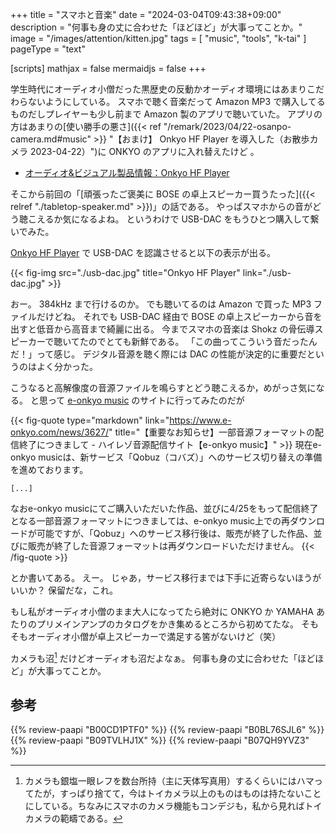 +++
title = "スマホと音楽"
date =  "2024-03-04T09:43:38+09:00"
description = "何事も身の丈に合わせた「ほどほど」が大事ってことか。"
image = "/images/attention/kitten.jpg"
tags = [ "music", "tools", "k-tai" ]
pageType = "text"

[scripts]
  mathjax = false
  mermaidjs = false
+++

学生時代にオーディオ小僧だった黒歴史の反動かオーディオ環境にはあまりこだわらないようにしている。
スマホで聴く音楽だって Amazon MP3 で購入してるものだしプレイヤーも少し前まで Amazon 製のアプリで聴いていた。
アプリの方はあまりの[使い勝手の悪さ]({{< ref "/remark/2023/04/22-osanpo-camera.md#music" >}} "【おまけ】 Onkyo HF Player を導入した（お散歩カメラ 2023-04-22）")に ONKYO のアプリに入れ替えたけど   。

- [オーディオ&ビジュアル製品情報：Onkyo HF Player](https://www.jp.onkyo.com/support/hfplayer/)

そこから前回の「[頑張ったご褒美に BOSE の卓上スピーカー買うたった]({{< relref "./tabletop-speaker.md" >}})」の話である。
やっぱスマホからの音がどう聴こえるか気になるよね。
というわけで USB-DAC をもうひとつ購入して繋いでみた。

[Onkyo HF Player] で USB-DAC を認識させると以下の表示が出る。

{{< fig-img src="./usb-dac.jpg" title="Onkyo HF Player" link="./usb-dac.jpg" >}}

おー。
384kHz まで行けるのか。
でも聴いてるのは Amazon で買った MP3 ファイルだけどね。
それでも USB-DAC 経由で BOSE の卓上スピーカーから音を出すと低音から高音まで綺麗に出る。
今までスマホの音楽は Shokz の骨伝導スピーカーで聴いてたのでとても新鮮である。
「この曲ってこういう音だったんだ！」って感じ。
デジタル音源を聴く際には DAC の性能が決定的に重要だというのはよく分かった。

こうなると高解像度の音源ファイルを鳴らすとどう聴こえるか，めがっさ気になる。
と思って [e-onkyo music] のサイトに行ってみたのだが

{{< fig-quote type="markdown" link="https://www.e-onkyo.com/news/3627/" title="【重要なお知らせ】一部音源フォーマットの配信終了につきまして - ハイレゾ音源配信サイト【e-onkyo music】" >}}
現在e-onkyo musicは、新サービス「Qobuz（コバズ）」へのサービス切り替えの準備を進めております。

`[...]`

なおe-onkyo musicにてご購入いただいた作品、並びに4/25をもって配信終了となる一部音源フォーマットにつきましては、e-onkyo music上での再ダウンロードが可能ですが、「Qobuz」へのサービス移行後は、販売が終了した作品、並びに販売が終了した音源フォーマットは再ダウンロードいただけません。
{{< /fig-quote >}}

とか書いてある。
えー。
じゃあ，サービス移行までは下手に近寄らないほうがいいか？ 保留だな，これ。

もし私がオーディオ小僧のまま大人になってたら絶対に ONKYO か YAMAHA あたりのプリメインアンプのカタログをかき集めるところから初めてたな。
そもそもオーディオ小僧が卓上スピーカーで満足する筈がないけど（笑）

カメラも沼[^c1] だけどオーディオも沼だよなぁ。
何事も身の丈に合わせた「ほどほど」が大事ってことか。

[^c1]: カメラも銀塩一眼レフを数台所持（主に天体写真用）するくらいにはハマってたが，すっぱり捨てて，今はトイカメラ以上のものはものは持たないことにしている。ちなみにスマホのカメラ機能もコンデジも，私から見ればトイカメラの範疇である。

[Onkyo HF Player]: https://www.jp.onkyo.com/support/hfplayer/ "オーディオ&ビジュアル製品情報：Onkyo HF Player"
[e-onkyo music]: https://www.e-onkyo.com/music/ "ハイレゾ音源配信サイト【e-onkyo music】"

## 参考

{{% review-paapi "B00CD1PTF0" %}} <!-- BOSE Conpanion 2 -->
{{% review-paapi "B0BL76SJL6" %}} <!-- USB-DAC -->
{{% review-paapi "B09TVLHJ1X" %}} <!-- Shokz OpenRun Mini 骨伝導ヘッドセット -->
{{% review-paapi "B07QH9YVZ3" %}} <!-- Anything Goes!（『仮面ライダーオーズ／OOO』） -->
